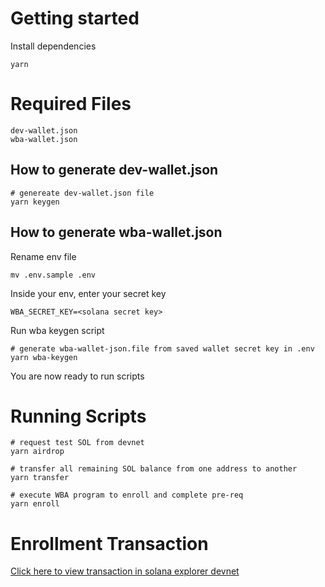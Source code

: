 # Getting started
Install dependencies
```
yarn
```
# Required Files
```
dev-wallet.json
wba-wallet.json
```

## How to generate dev-wallet.json
```
# genereate dev-wallet.json file
yarn keygen
```
## How to generate wba-wallet.json
Rename env file
```
mv .env.sample .env
```
Inside your env, enter your secret key
```env
WBA_SECRET_KEY=<solana secret key>
```
Run wba keygen script
```
# generate wba-wallet-json.file from saved wallet secret key in .env
yarn wba-keygen
```

You are now ready to run scripts

# Running Scripts
```
# request test SOL from devnet
yarn airdrop

# transfer all remaining SOL balance from one address to another
yarn transfer

# execute WBA program to enroll and complete pre-req
yarn enroll
```

# Enrollment Transaction
[Click here to view transaction in solana explorer devnet](https://explorer.solana.com/tx/5xRGZUBRjqVVu3UrCCVPM2jA6PR8d2j8UDQ6sGGzV1kTsBQQm3D28ngs5372j1ZtoQDT2rppfUDKYJQyrduB1f5j?cluster=devnet)

